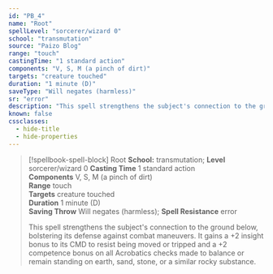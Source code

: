 ```yaml
---
id: "PB_4"
name: "Root"
spellLevel: "sorcerer/wizard 0"
school: "transmutation"
source: "Paizo Blog"
range: "touch"
castingTime: "1 standard action"
components: "V, S, M (a pinch of dirt)"
targets: "creature touched"
duration: "1 minute (D)"
saveType: "Will negates (harmless)"
sr: "error"
description: "This spell strengthens the subject's connection to the ground below, bolstering its defense against combat maneuvers. It gains a +2 insight bonus to its CMD to resist being moved or tripped and a +2 competence bonus on all Acrobatics checks made to balance or remain standing on earth, sand, stone, or a similar rocky substance."
known: false
cssclasses:
  - hide-title
  - hide-properties
---
```


> [!spellbook-spell-block] Root
> **School:** transmutation; **Level** sorcerer/wizard 0
> **Casting Time** 1 standard action  
> **Components** V, S, M (a pinch of dirt)  
> **Range** touch  
> **Targets** creature touched  
> **Duration** 1 minute (D)  
> **Saving Throw** Will negates (harmless); **Spell Resistance** error
> 
> This spell strengthens the subject's connection to the ground below, bolstering its defense against combat maneuvers. It gains a +2 insight bonus to its CMD to resist being moved or tripped and a +2 competence bonus on all Acrobatics checks made to balance or remain standing on earth, sand, stone, or a similar rocky substance.